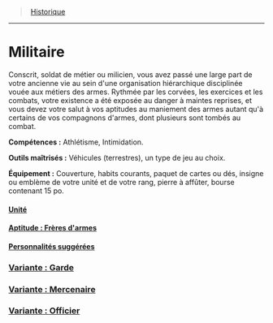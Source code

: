 ﻿---
!BackgroundItem
Abilities: Athlétisme, Intimidation.
MasteredTools: Véhicules (terrestres), un type de jeu au choix.
Equipment: Couverture, habits courants, paquet de cartes ou dés, insigne ou emblème de votre unité et de votre rang, pierre à affûter, bourse contenant 15 po.
Id: background_militaire_hd.md#militaire
RootId: background_militaire_hd.md
ParentLink: backgrounds_hd.md
Name: Militaire
ParentName: Historique
NameLevel: 1
Attributes: {}
Description: >+
  Conscrit, soldat de métier ou milicien, vous avez passé une large part de votre ancienne vie au sein d'une organisation hiérarchique disciplinée vouée aux métiers des armes. Rythmée par les corvées, les exercices et les combats, votre existence a été exposée au danger à maintes reprises, et vous devez votre salut à vos aptitudes au maniement des armes autant qu'à certains de vos compagnons d'armes, dont plusieurs sont tombés au combat.

---
>  [Historique](hd_backgrounds.md)

---


# Militaire

Conscrit, soldat de métier ou milicien, vous avez passé une large part de votre ancienne vie au sein d'une organisation hiérarchique disciplinée vouée aux métiers des armes. Rythmée par les corvées, les exercices et les combats, votre existence a été exposée au danger à maintes reprises, et vous devez votre salut à vos aptitudes au maniement des armes autant qu'à certains de vos compagnons d'armes, dont plusieurs sont tombés au combat.

**Compétences :** Athlétisme, Intimidation.

**Outils maîtrisés :** Véhicules (terrestres), un type de jeu au choix.

**Équipement :** Couverture, habits courants, paquet de cartes ou dés, insigne ou emblème de votre unité et de votre rang, pierre à affûter, bourse contenant 15 po.



#### [Unité](hd_background_militaire_unite.md)



#### [Aptitude : Frères d'armes](hd_background_militaire_aptitude_freres_darmes.md)



#### [Personnalités suggérées](hd_background_militaire_personnalites_suggerees.md)



### [Variante : Garde](hd_background_militaire_variante_garde.md)



### [Variante : Mercenaire](hd_background_militaire_variante_mercenaire.md)



### [Variante : Officier](hd_background_militaire_variante_officier.md)

